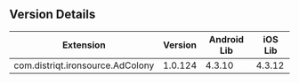 ## Version Details

| Extension | Version | Android Lib | iOS Lib |
| --- | --- | --- | --- |
| com.distriqt.ironsource.AdColony | 1.0.124 | 4.3.10 | 4.3.12 |
